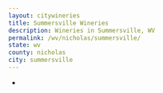 ```yaml
---
layout: citywineries
title: Summersville Wineries
description: Wineries in Summersville, WV
permalink: /wv/nicholas/summersville/
state: wv
county: nicholas
city: summersville
---
```

-
